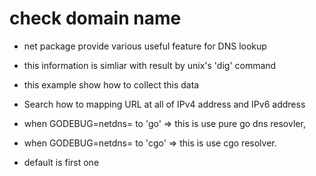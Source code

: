 # check domain name

- net package provide various useful feature for DNS lookup

- this information is simliar with result by unix's 'dig' command

- this example show how to collect this data

- Search how to mapping URL at all of IPv4 address and IPv6 address

- when GODEBUG=netdns= to 'go' => this is use pure go dns resovler,
- when GODEBUG=netdns= to 'cgo' => this is use cgo resolver.
- default is first one
